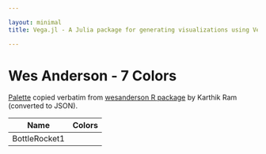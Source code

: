 ```yaml
---

layout: minimal
title: Vega.jl - A Julia package for generating visualizations using Vega

---
```


# Wes Anderson - 7 Colors

[Palette](https://github.com/karthik/wesanderson/blob/master/R/colors.R) copied verbatim from [wesanderson R package](https://github.com/karthik/wesanderson) by Karthik Ram (converted to JSON).

<table>
  <thead>
    <tr>
      <th>Name</th>
      <th>Colors</th>
    </tr>
  </thead>
  <tbody>
    <tr>
      <td>BottleRocket1</td>
      <td><div id="BottleRocket1"></div></td>
    </tr>
  </tbody>
</table>

<div>
      <script type="text/javascript">

      // parse a spec and create a visualization view
      function parse(divid, palette) {

        spec = colorchip(palette[divid], 50, 400)
        vg.parse.spec(spec, function(chart) { chart({el:"#" + divid}).update(); });
      }

      var wes;
      $.getJSON("http://randyzwitch.github.io/NoveltyColors.jl/javascripts/wesanderson.json", function(json) {
          wes = json;
      })
      .done(function(json) {

                for(var i = 0; i < Object.keys(wes).length; i++){
                  parse(Object.keys(wes)[i], wes);
                }
      });

    </script>
<div>
